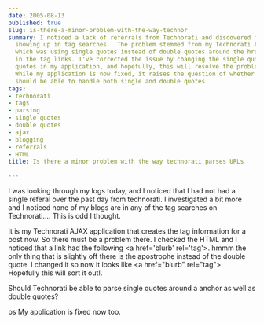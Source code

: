 ```yaml
---
date: 2005-08-13
published: true
slug: is-there-a-minor-problem-with-the-way-technor
summary: I noticed a lack of referrals from Technorati and discovered my blogs weren't
  showing up in tag searches.  The problem stemmed from my Technorati AJAX application,
  which was using single quotes instead of double quotes around the href attribute
  in the tag links. I've corrected the issue by changing the single quotes to double
  quotes in my application, and hopefully, this will resolve the problem with Technorati.
  While my application is now fixed, it raises the question of whether Technorati
  should be able to handle both single and double quotes.
tags:
- technorati
- tags
- parsing
- single quotes
- double quotes
- ajax
- blogging
- referrals
- HTML
title: Is there a minor problem with the way technorati parses URLs

---
```

I was looking through my logs today, and I noticed that I had not had a single referal over the past day from technorati.  I investigated a bit more and I noticed none of my blogs are in any of the tag searches on Technorati.... This is odd I thought.<p />It is my Technorati AJAX application that creates the tag information for a post now.  So there must be a problem there.  I checked the HTML and I noticed that a link had the following &lt;a href='blurb' rel='tag'&gt;. hmmm the only thing that is slightly off there is the apostrophe instead of the double quote.  I changed it so now it looks like &lt;a href="blurb" rel="tag"&gt;.  Hopefully this will sort it out!.<p />Should Technorati be able to parse single quotes around a anchor as well as double quotes?<p />ps My application is fixed now too.<p />

